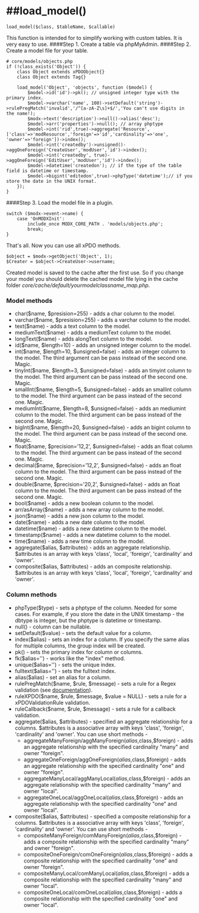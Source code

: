 ##load_model()
==============
```load_model($class, $tableName, $callable)```    

This function is intended for to simplify working with custom tables. It is very easy to use.
####Step 1. Create a table via phpMyAdmin.
####Step 2. Create a model file for your table.
```
# core/models/objects.php
if (!class_exists('Object')) {
    class Object extends xPDOObject{}
    class Object extends Tag{}

    load_model('Object', 'objects', function ($model) {
        $model->id('id')->pk(); // unsigned integer type with the primary index.
        $model->varchar('name', 100)->setDefault('string')->rulePregMatch('invalid','/^[a-zA-Z\s]+$/','You can't use digits in the name!);
        $modx->text('description')->null()->alias('desc');
        $model->arr('properties')->null(); // array phptype
        $model->int('rid',true)->aggregate('Resource',['class'=>'modResource','foreign'=>'id','cardinality'=>'one', 'owner'=>'foreign'])->index();
        $model->int('createdby')->unsigned()->aggOneForeign('CreateUser','modUser','id')->index(); 
        $model->int('createdby', true)->aggOneForeign('EditUser','modUser','id')->index(); 
        $model->datetime('createdon'); // if the type of the table field is datetime or timestamp.
        $model->bigint('editedon',true)->phpType('datetime');// if you store the date in the UNIX format.
    });
}
```
####Step 3. Load the model file in a plugin.
```
switch ($modx->event->name) {
	case 'OnMODXInit':
	    include_once MODX_CORE_PATH . 'models/objects.php';
		break;
}
```
That's all. Now you can use all xPDO methods.
```
$object = $modx->getObject('Object', 1);
$Creater = $object->CreateUser->username;

```
Created model is saved to the cache after the first use. So if you change your model you should delete the cached model file lying in the cache folder *core/cache/default/yourmodelclassname_map.php*. 

### Model methods
* char($name, $presision=255) - adds a char column to the model.
* varchar($name, $presision=255) - adds a varchar column to the model.
* text($name) - adds a text column to the model.
* mediumText($name) - adds a mediumText column to the model.
* longText($name) - adds alongText column to the model.
* id($name, $length=10) - adds an unsigned integer column to the model.
* int($name, $length=10, $unsigned=false) - adds an integer column to the model. The third argument can be pass instead of the second one. Magic. 
* tinyInt($name, $length=3, $unsigned=false) - adds an timyint column to the model. The third argument can be pass instead of the second one. Magic. 
* smallInt($name, $length=5, $unsigned=false) - adds an smallint column to the model. The third argument can be pass instead of the second one. Magic. 
* mediumInt($name, $length=8, $unsigned=false) - adds an mediumint column to the model. The third argument can be pass instead of the second one. Magic. 
* bigInt($name, $length=20, $unsigned=false) - adds an bigint column to the model. The third argument can be pass instead of the second one. Magic. 
* float($name, $precision='12,2', $unsigned=false) - adds an float column to the model. The third argument can be pass instead of the second one. Magic. 
* decimal($name, $precision='12,2', $unsigned=false) - adds an float column to the model. The third argument can be pass instead of the second one. Magic. 
* double($name, $precision='20,2', $unsigned=false) - adds an float column to the model. The third argument can be pass instead of the second one. Magic. 
* bool($name) - adds a new boolean column to the model. 
* arr/asArray($name) - adds a new array column to the model.
* json($name) - adds a new json column to the model.
* date($name) - adds a new date column to the model.
* datetime($name) - adds a new datetime column to the model.
* timestamp($name) - adds a new datetime column to the model.
* time($name) - adds a new time column to the model.
* aggregate($alias, $attributes) - adds an aggregate relationship. $attributes is an array with keys 'class', 'local', 'foreign', 'cardinality' and 'owner'.
* composite($alias, $attributes) - adds an composite relationship. $attributes is an array with keys 'class', 'local', 'foreign', 'cardinality' and 'owner'.

### Column methods
* phpType($type) - sets a phptype of the column. Needed for some cases. For example, if you store the date in the UNIX timestamp - the dbtype is integer, but the phptype is datetime or timestamp. 
* null() - column can be nullable.
* setDefault($value) - sets the default value for a column.
* index($alias) - sets an index for a column. If you specify the same alias for multiple columns, the group index will be created.
* pk() - sets the primary index for column or columns.
* fk($alias='') - works like the "index" method.
* unique($alias='') - sets the unique index.
* fulltext($alias='') - sets the fulltext index.
* alias($alias) - set an alias for a column.
* rulePregMatch($name, $rule, $message) - sets a rule for a Regex validation (see [documentation](https://docs.modx.com/xpdo/2.x/getting-started/creating-a-model-with-xpdo/defining-a-schema/validation-rules-in-your-schema)).
* ruleXPDO($name, $rule, $message, $value = NULL) - sets a rule for a xPDOValidationRule validation.
* ruleCallback($name, $rule, $message) - sets a rule for a callback validation.
* aggregate($alias, $attributes) - specified an aggregate relationship for a columns. $attributes is a associative array with keys 'class', 'foreign', 'cardinality' and 'owner'. You can use short methods - 
	* aggregateManyForeign/aggManyForeign($alias,$class,$foreign) - adds an aggregate relationship with the specified cardinality "many" and owner "foreign".
	* aggregateOneForeign/aggOneForeign($alias,$class,$foreign) - adds an aggregate relationship with the specified cardinality "one" and owner "foreign".
	* aggregateManyLocal/aggManyLocal($alias,$class,$foreign) - adds an aggregate relationship with the specified cardinality "many" and owner "local".
	* aggregateOneLocal/aggOneLocal($alias,$class,$foreign) - adds an aggregate relationship with the specified cardinality "one" and owner "local".
* composite($alias, $attributes) - specified a composite relationship for a columns. $attributes is a associative array with keys 'class', 'foreign', 'cardinality' and 'owner'. You can use short methods - 
	* compositeManyForeign/comManyForeign($alias,$class,$foreign) - adds a composite relationship with the specified cardinality "many" and owner "foreign".
	* compositeOneForeign/comOneForeign($alias,$class,$foreign) - adds a composite relationship with the specified cardinality "one" and owner "foreign".
	* compositeManyLocal/comManyLocal($alias,$class,$foreign) - adds a composite relationship with the specified cardinality "many" and owner "local".
	* compositeOneLocal/comOneLocal($alias,$class,$foreign) - adds a composite relationship with the specified cardinality "one" and owner "local".